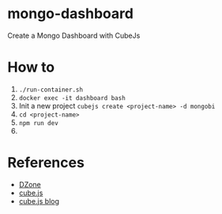 # mongo-dashboard
Create a Mongo Dashboard with CubeJs

# How to
1. `./run-container.sh`
2. `docker exec -it dashboard bash`
3. Init a new project `cubejs create <project-name> -d mongobi`
4. `cd <project-name>`
5. `npm run dev`
6. 

# References
- [DZone](https://dzone.com/articles/real-time-dashboard-with-mongodb)
- [cube.js](https://github.com/cube-js/cube.js)
- [cube.js blog](https://cube.dev/blog/building-mongodb-dashboard-using-node.js)

